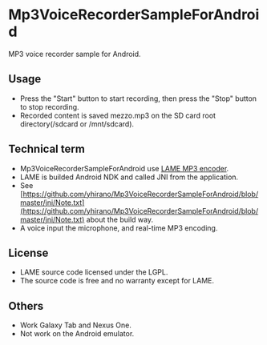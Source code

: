 # Mp3VoiceRecorderSampleForAndroid
MP3 voice recorder sample for Android.

## Usage
* Press the "Start" button to start recording, then press the "Stop" button to stop recording.
* Recorded content is saved mezzo.mp3 on the SD card root directory(/sdcard or /mnt/sdcard).

## Technical term
* Mp3VoiceRecorderSampleForAndroid use [LAME MP3 encoder](http://lame.sourceforge.net/).
* LAME is builded Android NDK and called JNI from the application.
* See [https://github.com/yhirano/Mp3VoiceRecorderSampleForAndroid/blob/master/jni/Note.txt](https://github.com/yhirano/Mp3VoiceRecorderSampleForAndroid/blob/master/jni/Note.txt) about the build way.
* A voice input the microphone, and real-time MP3 encoding.
 
## License
* LAME source code licensed under the LGPL.
* The source code is free and no warranty except for LAME.

## Others
* Work Galaxy Tab and Nexus One.
* Not work on the Android emulator.
